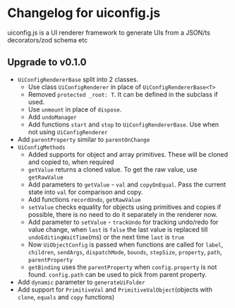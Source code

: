 # Changelog for uiconfig.js

uiconfig.js is a UI renderer framework to generate UIs from a JSON/ts decorators/zod schema etc

## Upgrade to v0.1.0

- `UiConfigRendererBase` split into 2 classes.
  - Use class `UiConfigRenderer` in place of `UiConfigRendererBase<T>`
  - Removed `protected _root: T`. It can be defined in the subclass if used.
  - Use `unmount` in place of `dispose`.
  - Add `undoManager`
  - Add functions `start` and `stop` to `UiConfigRendererBase`. Use when not using `UiConfigRenderer`
- Add `parentProperty` similar to `parentOnChange`
- `UiConfigMethods`
  - Added supports for object and array primitives. These will be cloned and copied to, when required  
  - `getValue` returns a cloned value. To get the raw value, use `getRawValue`
  - Add parameters to `getValue` - `val` and `copyOnEqual`. Pass the current state into `val` for comparison and copy.
  - Add functions `recordUndo`, `getRawValue`
  - `setValue` checks equality for objects using primitives and copies if possible, there is no need to do it separately in the renderer now.
  - Add parameter to `setValue` - `trackUndo` for tracking undo/redo for value change, when `last` is `false` the last value is replaced till `undoEditingWaitTime`(ms) or the next time `last` is `true`
  - Now `UiObjectConfig` is passed when functions are called for `label`, `children`, `sendArgs`, `dispatchMode`, `bounds`, `stepSize`, `property`, `path`, `parentProperty`
  - `getBinding` uses the `parentProperty` when `config.property` is not found. `config.path` can be used to pick from parent property.
- Add `dynamic` parameter to `generateUiFolder`
- Add support for `PrimitiveVal` and `PrimitiveValObject`(objects with `clone`, `equals` and `copy` functions)

